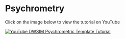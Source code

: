 # Psychrometry

Click on the image below to view the tutorial on YouTube
 
 [![YouTube DWSIM Psychrometric Template Tutorial](https://img.youtube.com/vi/TZCO3faFQPs/0.jpg)](https://www.youtube.com/watch?v=TZCO3faFQPs)

